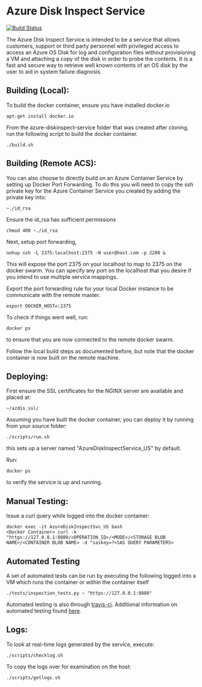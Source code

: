 # Azure Disk Inspect Service
[![Build Status](https://travis-ci.org/amitchat/azure-diskinspect-service.svg?branch=master)](https://travis-ci.org/amitchat/azure-diskinspect-service)

The Azure Disk Inspect Service is intended to be a service that allows customers, support or third party personnel with privileged access to access an Azure OS Disk for log and configuration files without provisioning a VM and attaching a copy of the disk in order to probe the contents. It is a fast and secure way to retrieve well known contents of an OS disk by the user to aid in system failure diagnosis.


## Building (Local):

To build the docker container, ensure you have installed docker.io

	apt-get install docker.io
	
From the azure-diskinspect-service folder that was created after cloning, run the following script to build the docker container.

	./build.sh
	

## Building (Remote ACS):

You can also choose to directly build on an Azure Container Service by setting up Docker Port Forwarding. To do this you will need to copy the ssh private key for the Azure Container Service you created by adding the private key into: 

	~./id_rsa 
	
Ensure the id_rsa has sufficient permissions

	chmod 400 ~./id_rsa
	
Next, setup port forwarding,

	nohup ssh -L 2375:localhost:2375 -N user@host.com -p 2200 &
	
This will expose the port 2375 on your localhost to map to 2375 on the docker swarm. You can specify any port on the localhost that you desire if you intend to use multiple service mappings. 

Export the port forwarding rule for your local Docker instance to be communicate with the remote master.

	export DOCKER_HOST=:2375
	
To check if things went well, run:

	docker ps
	
to ensure that you are now connected to the remote docker swarm.

Follow the local build steps as documented before, but note that the docker container is now built on the remote machine.


## Deploying:

First ensure the SSL certificates for the NGINX server are available and placed at:

	~/azdis_ssl/

Assuming you have built the docker container, you can deploy it by running from your source folder:

	./scripts/run.sh
	
this sets up a server named "AzureDiskInspectService_US" by default.

Run:
	
	docker ps
	
to verify the service is up and running.

## Manual Testing:

Issue a curl query while logged into the docker container:

	docker exec -it AzureDiskInspectSvc_US bash
	<Docker Container> curl -k "https://127.0.0.1:8080/<OPERATION_ID>/<MODE>/<STORAGE BLOB NAME>/<CONTAINER BLOB NAME> -d "saskey=?<SAS QUERY PARAMETERS>

## Automated Testing

A set of automated tests can be run by executing the following logged into a VM which runs the container or within the container itself

	./tests/inspection_tests.py ~ "https://127.0.0.1:8080"

Automated testing is also through [travis-ci](https://travis-ci.org/).  Additional information on automated testing found [here](.docs/tests.md).

## Logs:

To look at real-time logs generated by the service, execute:

	./scripts/checklog.sh

To copy the logs over for examination on the host:

	./scripts/getlogs.sh
